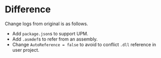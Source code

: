 # Difference

Change logs from original is as follows.

- Add `package.json`s to support UPM.
- Add `.asmdef`s to refer from an assembly.
- Change `AutoReference = false` to avoid to conflict `.dll` reference in user project.
